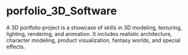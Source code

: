 # porfolio_3D_Software
 A 3D portfolio project is a showcase of skills in 3D modeling, texturing, lighting, rendering, and animation. It includes realistic architecture, character modeling, product visualization, fantasy worlds, and special effects.
